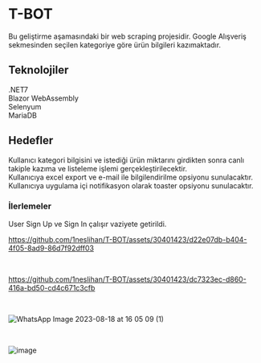 # T-BOT
Bu geliştirme aşamasındaki bir web scraping projesidir. Google Alışveriş sekmesinden seçilen kategoriye göre ürün bilgileri kazımaktadır.
</br>
## Teknolojiler
.NET7
</br>
Blazor WebAssembly
</br>
Selenyum
</br>
MariaDB


 ## Hedefler 
Kullanıcı kategori bilgisini ve istediği ürün miktarını girdikten sonra canlı takiple kazıma ve listeleme işlemi gerçekleştirilecektir.
</br>
Kullanıcıya excel export ve e-mail ile bilgilendirilme opsiyonu sunulacaktır.
</br>
Kullanıcıya uygulama içi notifikasyon olarak toaster opsiyonu sunulacaktır.

### İlerlemeler
User Sign Up ve Sign In çalışır vaziyete getirildi.

https://github.com/1neslihan/T-BOT/assets/30401423/d22e07db-b404-4f05-8ad9-86d7f92dff03

</br>

https://github.com/1neslihan/T-BOT/assets/30401423/dc7323ec-d860-416a-bd50-cd4c671c3cfb

</br>

![WhatsApp Image 2023-08-18 at 16 05 09 (1)](https://github.com/1neslihan/T-BOT/assets/30401423/936403bc-a02f-4b8c-87e1-7173f29aab8d)

</br>

![image](https://github.com/1neslihan/T-BOT/assets/30401423/e91b7d8f-4116-4789-86a2-2528a38be05c)











